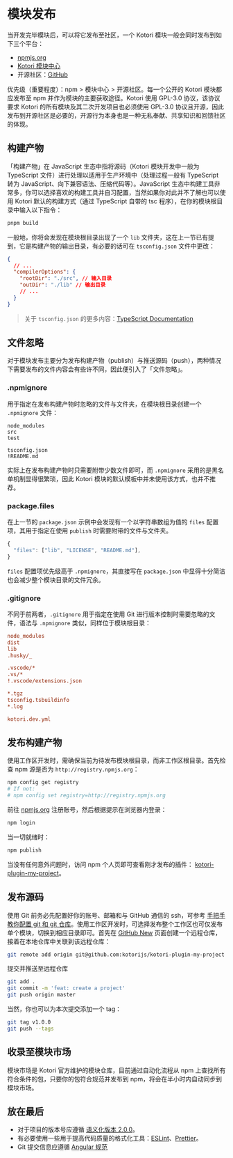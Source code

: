 # 模块发布

当开发完毕模块后，可以将它发布至社区，一个 Kotori 模块一般会同时发布到如下三个平台：

- [npmjs.org](https://npmjs.org)
- [Kotori 模块中心](../../modules/)
- 开源社区：[GitHub](https://github.com)

优先级（重要程度）：npm > 模块中心 > 开源社区。每一个公开的 Kotori 模块都应发布至 npm 并作为模块的主要获取途径。Kotori 使用 GPL-3.0 协议，该协议要求 Kotori 的所有模块及其二次开发项目也必须使用 GPL-3.0 协议且开源，因此发布到开源社区是必要的，开源行为本身也是一种无私奉献、共享知识和回馈社区的体现。

## 构建产物

「构建产物」在 JavaScript 生态中指将源码（Kotori 模块开发中一般为 TypeScript 文件）进行处理以适用于生产环境中（处理过程一般有 TypeScript 转为 JavaScript、向下兼容语法、压缩代码等）。JavaScript 生态中构建工具非常多，你可以选择喜欢的构建工具并自习配置，当然如果你对此并不了解也可以使用 Kotori 默认的构建方式（通过 TypeScript 自带的 tsc 程序），在你的模块根目录中输入以下指令：

```bash
pnpm build
```

一般地，你将会发现在模块根目录出现了一个 `lib` 文件夹，这在上一节已有提到，它是构建产物的输出目录，有必要的话可在 `tsconfig.json` 文件中更改：

```json
{
  // ...
  "compilerOptions": {
    "rootDir": "./src", // 输入目录
    "outDir": "./lib" // 输出目录
    // ...
  }
}
```

> 关于 `tsconfig.json` 的更多内容：[TypeScript Documentation](https://www.typescriptlang.org/zh/docs/handbook/tsconfig-json.html)

## 文件忽略

对于模块发布主要分为发布构建产物（publish）与推送源码（push），两种情况下需要发布的文件内容会有些许不同，因此便引入了「文件忽略」。

### .npmignore

用于指定在发布构建产物时忽略的文件与文件夹，在模块根目录创建一个 `.npmignore` 文件：

```int
node_modules
src
test

tsconfig.json
!README.md
```

实际上在发布构建产物时只需要附带少数文件即可，而 `.npmignore` 采用的是黑名单机制显得很繁琐，因此 Kotori 模块的默认模板中并未使用该方式，也并不推荐。

### package.files

在上一节的 `package.json` 示例中会发现有一个以字符串数组为值的 `files` 配置项，其用于指定在使用 `publish` 时需要附带的文件与文件夹。

```typescript
{
  "files": ["lib", "LICENSE", "README.md"],
}
```

`files` 配置项优先级高于 `.npmignore`，其直接写在 `package.json` 中显得十分简洁也会减少整个模块目录的文件冗余。

### .gitignore

不同于前两者，`.gitignore` 用于指定在使用 Git 进行版本控制时需要忽略的文件，语法与 `.npmignore` 类似，同样位于模块根目录：

```ini
node_modules
dist
lib
.husky/_

.vscode/*
.vs/*
!.vscode/extensions.json

*.tgz
tsconfig.tsbuildinfo
*.log

kotori.dev.yml
```

## 发布构建产物

使用工作区开发时，需确保当前为待发布模块根目录，而非工作区根目录。首先检查 npm 源是否为 `http://registry.npmjs.org`：

```bash
npm config get registry
# If not:
# npm config set registry=http://registry.npmjs.org
```

前往 [npmjs.org](https://npmjs.org) 注册账号，然后根据提示在浏览器内登录：

```bash
npm login
```

当一切就绪时：

```bash
npm publish
```

当没有任何意外问题时，访问 npm 个人页即可查看刚才发布的插件： [kotori-plugin-my-project](https://www.npmjs.com/package/kotori-plugin-my-project)。

## 发布源码

使用 Git 前务必先配置好你的账号、邮箱和与 GitHub 通信的 ssh，可参考 [手把手教你配置 git 和 git 仓库](https://www.cnblogs.com/techflow/p/13703721.html)。使用工作区开发时，可选择发布整个工作区也可仅发布单个模块，切换到相应目录即可。首先在 [GitHub New](https://github.com) 页面创建一个远程仓库，接着在本地仓库中关联到该远程仓库：

```bash
git remote add origin git@github.com:kotorijs/kotori-plugin-my-project
```

提交并推送至远程仓库

```bash
git add .
git commit -m 'feat: create a project'
git push origin master
```

当然，你也可以为本次提交添加一个 tag：

```bash
git tag v1.0.0
git push --tags
```

## 收录至模块市场

模块市场是 Kotori 官方维护的模块仓库，目前通过自动化流程从 npm 上查找所有符合条件的包，只要你的包符合规范并发布到 npm，将会在半小时内自动同步到模块市场。

## 放在最后

- 对于项目的版本号应遵循 [语义化版本 2.0.0](https://semver.org/lang/zh-CN/)。
- 有必要使用一些用于提高代码质量的格式化工具：[ESLint](https://eslint.org/)、[Prettier](https://prettier.io/)。
- Git 提交信息应遵循 [Angular 规范](https://zj-git-guide.readthedocs.io/zh-cn/latest/message/Angular%E6%8F%90%E4%BA%A4%E4%BF%A1%E6%81%AF%E8%A7%84%E8%8C%83/)
